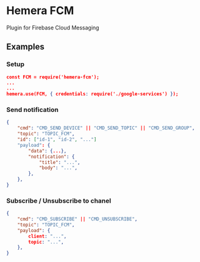 # Hemera FCM
Plugin for Firebase Cloud Messaging

## Examples

### Setup
```json
const FCM = require('hemera-fcm');
...
...
hemera.use(FCM, { credentials: require('./google-services') });
```

### Send notification
```json
{
	"cmd": "CMD_SEND_DEVICE" || "CMD_SEND_TOPIC" || "CMD_SEND_GROUP",
	"topic": "TOPIC_FCM",
	"id": ["id-1", "id-2", "..."] 
	"payload": {
		"data": {...},
		"notification": {
			"title": "...",
			"body": "...",
		},
	},
}
```
    
### Subscribe / Unsubscribe to chanel
```json
{
	"cmd": "CMD_SUBSCRIBE" || "CMD_UNSUBSCRIBE",
	"topic": "TOPIC_FCM",
	"payload": {
		client: "...",
		topic: "...",
	},
}
```